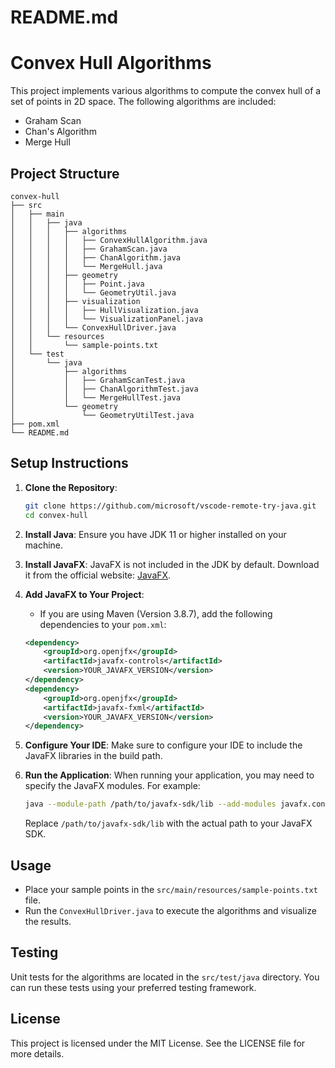 # README.md

# Convex Hull Algorithms

This project implements various algorithms to compute the convex hull of a set of points in 2D space. The following algorithms are included:

- Graham Scan
- Chan's Algorithm
- Merge Hull

## Project Structure

```
convex-hull
├── src
│   ├── main
│   │   ├── java
│   │   │   ├── algorithms
│   │   │   │   ├── ConvexHullAlgorithm.java
│   │   │   │   ├── GrahamScan.java
│   │   │   │   ├── ChanAlgorithm.java
│   │   │   │   └── MergeHull.java
│   │   │   ├── geometry
│   │   │   │   ├── Point.java
│   │   │   │   └── GeometryUtil.java
│   │   │   ├── visualization
│   │   │   │   ├── HullVisualization.java
│   │   │   │   └── VisualizationPanel.java
│   │   │   └── ConvexHullDriver.java
│   │   └── resources
│   │       └── sample-points.txt
│   └── test
│       └── java
│           ├── algorithms
│           │   ├── GrahamScanTest.java
│           │   ├── ChanAlgorithmTest.java
│           │   └── MergeHullTest.java
│           └── geometry
│               └── GeometryUtilTest.java
├── pom.xml
└── README.md
```

## Setup Instructions

1. **Clone the Repository**:
   ```bash
   git clone https://github.com/microsoft/vscode-remote-try-java.git
   cd convex-hull
   ```

2. **Install Java**: Ensure you have JDK 11 or higher installed on your machine.

3. **Install JavaFX**: JavaFX is not included in the JDK by default. Download it from the official website: [JavaFX](https://openjfx.io/).

4. **Add JavaFX to Your Project**:
   - If you are using Maven (Version 3.8.7), add the following dependencies to your `pom.xml`:
   ```xml
   <dependency>
       <groupId>org.openjfx</groupId>
       <artifactId>javafx-controls</artifactId>
       <version>YOUR_JAVAFX_VERSION</version>
   </dependency>
   <dependency>
       <groupId>org.openjfx</groupId>
       <artifactId>javafx-fxml</artifactId>
       <version>YOUR_JAVAFX_VERSION</version>
   </dependency>
   ```

5. **Configure Your IDE**: Make sure to configure your IDE to include the JavaFX libraries in the build path.

6. **Run the Application**: When running your application, you may need to specify the JavaFX modules. For example:
   ```bash
   java --module-path /path/to/javafx-sdk/lib --add-modules javafx.controls,javafx.fxml -jar your-application.jar
   ```

   Replace `/path/to/javafx-sdk/lib` with the actual path to your JavaFX SDK.

## Usage

- Place your sample points in the `src/main/resources/sample-points.txt` file.
- Run the `ConvexHullDriver.java` to execute the algorithms and visualize the results.

## Testing

Unit tests for the algorithms are located in the `src/test/java` directory. You can run these tests using your preferred testing framework.

## License

This project is licensed under the MIT License. See the LICENSE file for more details.